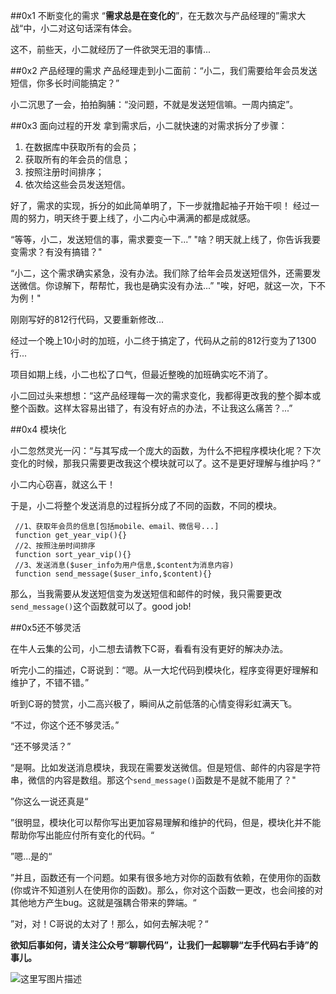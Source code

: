 ##0x1 不断变化的需求
“**需求总是在变化的**”，在无数次与产品经理的”需求大战“中，小二对这句话深有体会。

这不，前些天，小二就经历了一件欲哭无泪的事情...

##0x2 产品经理的需求
产品经理走到小二面前：“小二，我们需要给年会员发送短信，你多长时间能搞定？”

小二沉思了一会，拍拍胸脯：“没问题，不就是发送短信嘛。一周内搞定”。

##0x3 面向过程的开发
拿到需求后，小二就快速的对需求拆分了步骤：

 1. 在数据库中获取所有的会员；
 2. 获取所有的年会员的信息；
 3. 按照注册时间排序；
 4. 依次给这些会员发送短信。

好了，需求的实现，拆分的如此简单明了，下一步就撸起袖子开始干呗！
经过一周的努力，明天终于要上线了，小二内心中满满的都是成就感。

“等等，小二，发送短信的事，需求要变一下...”
"啥？明天就上线了，你告诉我要变需求？有没有搞错？"

“小二，这个需求确实紧急，没有办法。我们除了给年会员发送短信外，还需要发送微信。你谅解下，帮帮忙，我也是确实没有办法...”
"唉，好吧，就这一次，下不为例！"

刚刚写好的812行代码，又要重新修改...

经过一个晚上10小时的加班，小二终于搞定了，代码从之前的812行变为了1300行...

项目如期上线，小二也松了口气，但最近整晚的加班确实吃不消了。

小二回过头来想想：“这产品经理每一次的需求变化，我都得更改我的整个脚本或整个函数。这样太容易出错了，有没有好点的办法，不让我这么痛苦？...”

##0x4 模块化

小二忽然灵光一闪：“与其写成一个庞大的函数，为什么不把程序模块化呢？下次变化的时候，那我只需要更改我这个模块就可以了。这不是更好理解与维护吗？”

小二内心窃喜，就这么干！

于是，小二将整个发送消息的过程拆分成了不同的函数，不同的模块。

```
 //1、获取年会员的信息[包括mobile、email、微信号...]
 function get_year_vip(){}
 //2、按照注册时间排序
 function sort_year_vip(){}
 //3、发送消息($user_info为用户信息,$content为消息内容)
 function send_message($user_info,$content){}
```
那么，当我需要从发送短信变为发送短信和邮件的时候，我只需要更改```send_message()```这个函数就可以了。good job!

##0x5还不够灵活

在牛人云集的公司，小二想去请教下C哥，看看有没有更好的解决办法。

听完小二的描述，C哥说到：“嗯。从一大坨代码到模块化，程序变得更好理解和维护了，不错不错。”

听到C哥的赞赏，小二高兴极了，瞬间从之前低落的心情变得彩虹满天飞。

“不过，你这个还不够灵活。”

“还不够灵活？”

“是啊。比如发送消息模块，我现在需要发送微信。但是短信、邮件的内容是字符串，微信的内容是数组。那这个```send_message()```函数是不是就不能用了？"

”你这么一说还真是“

”很明显，模块化可以帮你写出更加容易理解和维护的代码，但是，模块化并不能帮助你写出能应付所有变化的代码。“

”嗯...是的“

”并且，函数还有一个问题。如果有很多地方对你的函数有依赖，在使用你的函数(你或许不知道别人在使用你的函数)。那么，你对这个函数一更改，也会间接的对其他地方产生bug。这就是强耦合带来的弊端。“

”对，对！C哥说的太对了！那么，如何去解决呢？“

**欲知后事如何，请关注公众号“聊聊代码”，让我们一起聊聊“左手代码右手诗”的事儿。**

![这里写图片描述](http://img.blog.csdn.net/20170326115859051?watermark/2/text/aHR0cDovL2Jsb2cuY3Nkbi5uZXQvdTAxMTUwOTc4MQ==/font/5a6L5L2T/fontsize/400/fill/I0JBQkFCMA==/dissolve/70/gravity/SouthEast)